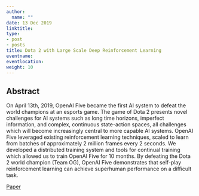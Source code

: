 ```yaml
---
author:
  name: ""
date: 13 Dec 2019
linktitle:
type:
- post
- posts
title: Dota 2 with Large Scale Deep Reinforcement Learning
eventname:
eventlocation:  
weight: 10
---
```


## Abstract

On April 13th, 2019, OpenAI Five became the first AI system to defeat the world champions at an esports game. The game of Dota 2 presents novel challenges for AI systems such as long time horizons, imperfect information, and complex, continuous state-action spaces, all challenges which will become increasingly central to more capable AI systems. OpenAI Five leveraged existing reinforcement learning techniques, scaled to learn from batches of approximately 2 million frames every 2 seconds. We developed a distributed training system and tools for continual training which allowed us to train OpenAI Five for 10 months. By defeating the Dota 2 world champion (Team OG), OpenAI Five demonstrates that self-play reinforcement learning can achieve superhuman performance on a difficult task.

[Paper](https://arxiv.org/pdf/1912.06680.pdf)